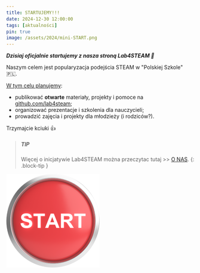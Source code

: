 ```yaml
---
title: STARTUJEMY!!!
date: 2024-12-30 12:00:00
tags: [aktualności]
pin: true
image: /assets/2024/mini-START.png
---
```

***Dzisiaj oficjalnie startujemy z nasza stroną Lab4STEAM :rocket:***

Naszym celem jest popularyzacja podejścia STEAM w "Polskiej Szkole" :poland:.

<u>W tym celu planujemy</u>:
* publikować **otwarte** materiały, projekty i pomoce na [github.com/lab4steam](https://github.com/lab4steam);
* organizować prezentacje i szkolenia dla nauczycieli;
* prowadzić zajęcia i projekty dla młodzieży (i rodziców?).

Trzymajcie kciuki :+1:

> ##### TIP
> Więcej o inicjatywie Lab4STEAM można przeczytac tutaj >> [O NAS](/about).
{: .block-tip }

![STEAM](/assets/2024/mini-START.png)
